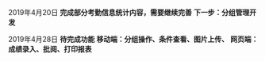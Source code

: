 2019年4月20日
**完成部分考勤信息统计内容，需要继续完善**
**下一步：分组管理开发**

2019年4月28日
**待完成功能**
**移动端：分组操作、条件查看、图片上传、**
**网页端：成绩录入、批阅、打印报表**